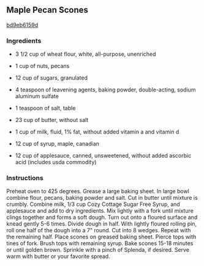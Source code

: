 ## Maple Pecan Scones

[bd9eb6159d](http://www.food.com/recipe/maple-pecan-scones-47171)

### Ingredients

 - 3 1/2 cup of wheat flour, white, all-purpose, unenriched

 - 1 cup of nuts, pecans

 - 12 cup of sugars, granulated

 - 4 teaspoon of leavening agents, baking powder, double-acting, sodium aluminum sulfate

 - 1 teaspoon of salt, table

 - 23 cup of butter, without salt

 - 1 cup of milk, fluid, 1% fat, without added vitamin a and vitamin d

 - 12 cup of syrup, maple, canadian

 - 12 cup of applesauce, canned, unsweetened, without added ascorbic acid (includes usda commodity)

### Instructions

Preheat oven to 425 degrees. Grease a large baking sheet. In large bowl combine flour, pecans, baking powder and salt. Cut in butter until mixture is crumbly. Combine milk, 1/3 cup Cozy Cottage Sugar Free Syrup, and applesauce and add to dry ingredients. Mix lightly with a fork until mixture clings together and forms a soft dough. Turn out onto a floured surface and knead gently 5-6 times. Divide dough in half. With lightly floured rolling pin, roll one half of the dough into a 7" round. Cut into 8 wedges. Repeat with the remaining half. Place scones on greased baking sheet. Pierce tops with tines of fork. Brush tops with remaining syrup. Bake scones 15-18 minutes or until golden brown. Sprinkle with a pinch of Splenda, if desired. Serve warm with butter or your favorite spread.
